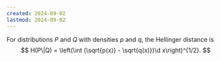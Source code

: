 ```yaml
---
created: 2024-09-02
lastmod: 2024-09-02
---
```


For distributions $P$ and $Q$ with densities $p$ and $q$, the Hellinger distance is 
$$
H(P\|Q) = \left(\int (\sqrt{p(x)} - \sqrt{q(x)})\d x\right)^{1/2}.
$$
